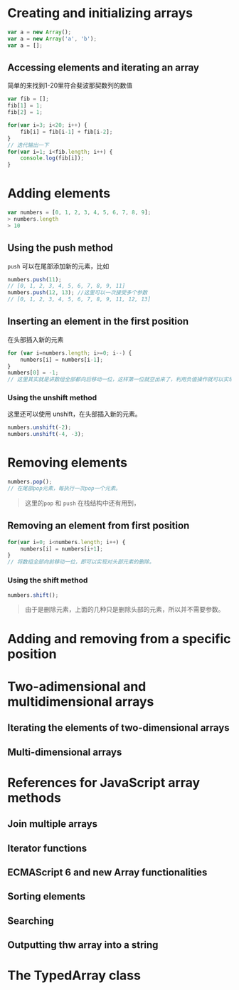 # Creating and initializing arrays

```js
var a = new Array();
var a = new Array('a', 'b');
var a = [];
```

##  Accessing elements and iterating an array

简单的来找到1-20里符合斐波那契数列的数值

```js
var fib = [];
fib[1] = 1;
fib[2] = 1;

for(var i=3; i<20; i++) {
    fib[i] = fib[i-1] + fib[i-2];
}
// 迭代输出一下
for(var i=1; i<fib.length; i++) {
    console.log(fib[i]);
}
```

# Adding elements

```js
var numbers = [0, 1, 2, 3, 4, 5, 6, 7, 8, 9];
> numbers.length
> 10
```

## Using the push method

`push` 可以在尾部添加新的元素，比如
```js
numbers.push(11);
// [0, 1, 2, 3, 4, 5, 6, 7, 8, 9, 11]
numbers.push(12, 13); //这里可以一次接受多个参数
// [0, 1, 2, 3, 4, 5, 6, 7, 8, 9, 11, 12, 13]
```

## Inserting an element in the first position

在头部插入新的元素
```js
for (var i=numbers.length; i>=0; i--) {
    numbers[i] = numbers[i-1];
}
numbers[0] = -1;
// 这里其实就是讲数组全部都向后移动一位，这样第一位就空出来了，利用负值操作就可以实现在 first position 插入元素。
```

### Using the unshift method

这里还可以使用 unshift，在头部插入新的元素。
```js
numbers.unshift(-2);
numbers.unshift(-4, -3);
```

# Removing elements

```js
numbers.pop();
// 在尾部pop元素，每执行一次pop一个元素。
```

> 这里的`pop` 和 `push` 在栈结构中还有用到，

## Removing an element from first position

```js
for(var i=0; i<numbers.length; i++) {
    numbers[i] = numbers[i+1];
}
// 将数组全部向前移动一位，即可以实现对头部元素的删除。
```

### Using the shift method

```js
numbers.shift();
```

> 由于是删除元素，上面的几种只是删除头部的元素，所以并不需要参数。

# Adding and removing from a specific position

# Two-adimensional and multidimensional arrays

## Iterating the elements of two-dimensional arrays

## Multi-dimensional arrays

# References for JavaScript array methods

## Join multiple arrays

## Iterator functions

## ECMAScript 6 and new Array functionalities

## Sorting elements

## Searching

## Outputting thw array into a string

# The TypedArray class
